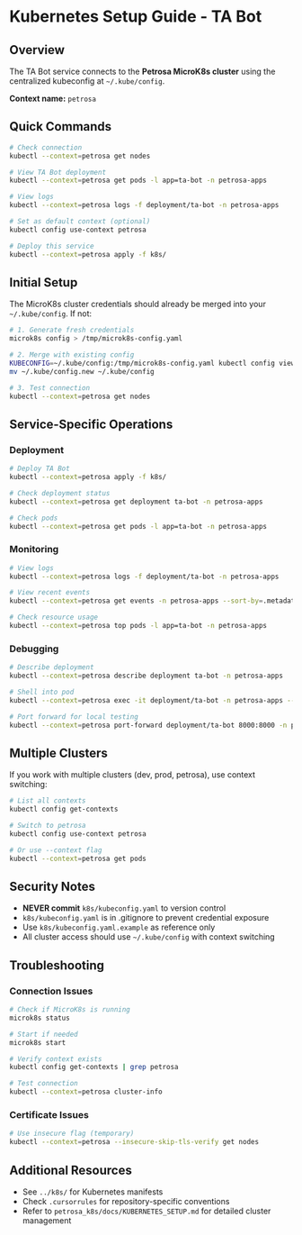 # Kubernetes Setup Guide - TA Bot

## Overview

The TA Bot service connects to the **Petrosa MicroK8s cluster** using the centralized kubeconfig at `~/.kube/config`.

**Context name:** `petrosa`

## Quick Commands

```bash
# Check connection
kubectl --context=petrosa get nodes

# View TA Bot deployment
kubectl --context=petrosa get pods -l app=ta-bot -n petrosa-apps

# View logs
kubectl --context=petrosa logs -f deployment/ta-bot -n petrosa-apps

# Set as default context (optional)
kubectl config use-context petrosa

# Deploy this service
kubectl --context=petrosa apply -f k8s/
```

## Initial Setup

The MicroK8s cluster credentials should already be merged into your `~/.kube/config`. If not:

```bash
# 1. Generate fresh credentials
microk8s config > /tmp/microk8s-config.yaml

# 2. Merge with existing config
KUBECONFIG=~/.kube/config:/tmp/microk8s-config.yaml kubectl config view --flatten > ~/.kube/config.new
mv ~/.kube/config.new ~/.kube/config

# 3. Test connection
kubectl --context=petrosa get nodes
```

## Service-Specific Operations

### Deployment

```bash
# Deploy TA Bot
kubectl --context=petrosa apply -f k8s/

# Check deployment status
kubectl --context=petrosa get deployment ta-bot -n petrosa-apps

# Check pods
kubectl --context=petrosa get pods -l app=ta-bot -n petrosa-apps
```

### Monitoring

```bash
# View logs
kubectl --context=petrosa logs -f deployment/ta-bot -n petrosa-apps

# View recent events
kubectl --context=petrosa get events -n petrosa-apps --sort-by=.metadata.creationTimestamp

# Check resource usage
kubectl --context=petrosa top pods -l app=ta-bot -n petrosa-apps
```

### Debugging

```bash
# Describe deployment
kubectl --context=petrosa describe deployment ta-bot -n petrosa-apps

# Shell into pod
kubectl --context=petrosa exec -it deployment/ta-bot -n petrosa-apps -- /bin/bash

# Port forward for local testing
kubectl --context=petrosa port-forward deployment/ta-bot 8000:8000 -n petrosa-apps
```

## Multiple Clusters

If you work with multiple clusters (dev, prod, petrosa), use context switching:

```bash
# List all contexts
kubectl config get-contexts

# Switch to petrosa
kubectl config use-context petrosa

# Or use --context flag
kubectl --context=petrosa get pods
```

## Security Notes

- **NEVER commit** `k8s/kubeconfig.yaml` to version control
- `k8s/kubeconfig.yaml` is in .gitignore to prevent credential exposure
- Use `k8s/kubeconfig.yaml.example` as reference only
- All cluster access should use `~/.kube/config` with context switching

## Troubleshooting

### Connection Issues

```bash
# Check if MicroK8s is running
microk8s status

# Start if needed
microk8s start

# Verify context exists
kubectl config get-contexts | grep petrosa

# Test connection
kubectl --context=petrosa cluster-info
```

### Certificate Issues

```bash
# Use insecure flag (temporary)
kubectl --context=petrosa --insecure-skip-tls-verify get nodes
```

## Additional Resources

- See `../k8s/` for Kubernetes manifests
- Check `.cursorrules` for repository-specific conventions
- Refer to `petrosa_k8s/docs/KUBERNETES_SETUP.md` for detailed cluster management

